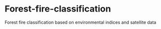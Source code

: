 # Forest-fire-classification
Forest fire classification based on environmental indices and satellite data
